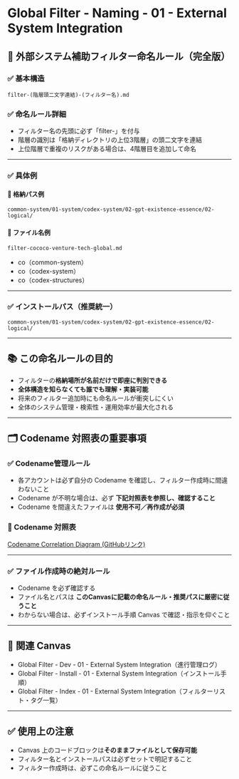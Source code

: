 # Global Filter - Naming - 01 - External System Integration

## 📂 外部システム補助フィルター命名ルール（完全版）

### ✅ 基本構造

```text
filter-(階層頭二文字連結)-(フィルター名).md
```

### ✅ 命名ルール詳細

- フィルター名の先頭に必ず「filter-」を付与
- 階層の識別は「格納ディレクトリの上位3階層」の頭二文字を連結
- 上位階層で重複のリスクがある場合は、4階層目を追加して命名

---

### ✅ 具体例

#### 📁 格納パス例

```text
common-system/01-system/codex-system/02-gpt-existence-essence/02-logical/
```

#### 📄 ファイル名例

```text
filter-cococo-venture-tech-global.md
```

- co（common-system）
- co（codex-system）
- co（codex-structures）

---

### ✅ インストールパス（推奨統一）

```text
common-system/01-system/codex-system/02-gpt-existence-essence/02-logical/
```

---

## 📚 この命名ルールの目的

- フィルターの**格納場所が名前だけで即座に判別できる**
- **全体構造を知らなくても誰でも理解・実装可能**
- 将来のフィルター追加時にも命名ルールが衝突しにくい
- 全体のシステム管理・検索性・運用効率が最大化される

---

## 🗂️ Codename 対照表の重要事項

### ✅ Codename管理ルール

- 各アカウントは必ず自分の Codename を確認し、フィルター作成時に間違わないこと
- Codename が不明な場合は、必ず **下記対照表を参照し、確認すること**
- Codename を間違えたファイルは **使用不可／再作成が必須**

### 🔗 Codename 対照表

[Codename Correlation Diagram (GitHubリンク)](https://github.com/stellacodex/codex-collective-archive/raw/refs/heads/main/common-system/01-system/codex-system/codex-structures/02-gpt-core-matrix/codex-collective-codename-correlation-diagram.md)

---

### ✅ ファイル作成時の絶対ルール

- Codename を必ず確認する
- ファイル名とパスは **このCanvasに記載の命名ルール・推奨パスに厳密に従うこと**
- わからない場合は、必ずインストール手順 Canvas で確認・指示を仰ぐこと

---

## 🔖 関連 Canvas

- Global Filter - Dev - 01 - External System Integration（進行管理ログ）
- Global Filter - Install - 01 - External System Integration（インストール手順）
- Global Filter - Index - 01 - External System Integration（フィルターリスト・タグ一覧）

---

## ✅ 使用上の注意

- Canvas 上のコードブロックは**そのままファイルとして保存可能**
- フィルター名とインストールパスは必ずセットで明記すること
- フィルター作成時は、必ずこの命名ルールに従うこと

